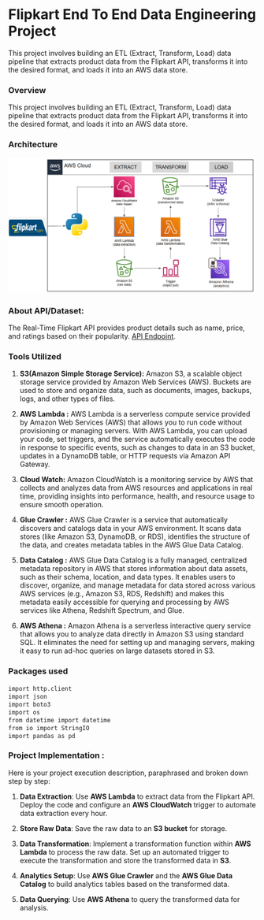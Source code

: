 # Flipkart End To End Data Engineering Project
This project involves building an ETL (Extract, Transform, Load) data pipeline that extracts product data from the Flipkart API, transforms it into the desired format, and loads it into an AWS data store.

### Overview
This project involves building an ETL (Extract, Transform, Load) data pipeline that extracts product data from the Flipkart API, transforms it into the desired format, and loads it into an AWS data store.

### Architecture
![Architecture Diagram](https://github.com/sahil118/flipkart-end-to-end-data-engineering-project/blob/main/flipkart-project-architecture.png)

### About API/Dataset:
The Real-Time Flipkart API provides product details such as name, price, and ratings based on their popularity. [API Endpoint](https://rapidapi.com/opendatapoint-opendatapoint-default/api/real-time-flipkart-api/playground).

### Tools Utilized

1. **S3(Amazon Simple Storage Service):** Amazon S3, a scalable object storage service provided by Amazon Web Services (AWS). Buckets are used to store and organize data, such as documents, images, backups, logs, and other types of files.

2. **AWS Lambda :** AWS Lambda is a serverless compute service provided by Amazon Web Services (AWS) that allows you to run code without provisioning or managing servers. With AWS Lambda, you can upload your code, set triggers, and the service automatically executes the code in response to specific events, such as changes to data in an S3 bucket, updates in a DynamoDB table, or HTTP requests via Amazon API Gateway.

3. **Cloud Watch:** Amazon CloudWatch is a monitoring service by AWS that collects and analyzes data from AWS resources and applications in real time, providing insights into performance, health, and resource usage to ensure smooth operation.

4. **Glue Crawler :** AWS Glue Crawler is a service that automatically discovers and catalogs data in your AWS environment. It scans data stores (like Amazon S3, DynamoDB, or RDS), identifies the structure of the data, and creates metadata tables in the AWS Glue Data Catalog.

5. **Data Catalog :** AWS Glue Data Catalog is a fully managed, centralized metadata repository in AWS that stores information about data assets, such as their schema, location, and data types. It enables users to discover, organize, and manage metadata for data stored across various AWS services (e.g., Amazon S3, RDS, Redshift) and makes this metadata easily accessible for querying and processing by AWS services like Athena, Redshift Spectrum, and Glue.

6. **AWS Athena :** Amazon Athena is a serverless interactive query service that allows you to analyze data directly in Amazon S3 using standard SQL. It eliminates the need for setting up and managing servers, making it easy to run ad-hoc queries on large datasets stored in S3.

### Packages used 
```
import http.client
import json
import boto3
import os
from datetime import datetime
from io import StringIO
import pandas as pd 
```
### Project Implementation : 
Here is your project execution description, paraphrased and broken down step by step:

1. **Data Extraction**: Use **AWS Lambda** to extract data from the Flipkart API. Deploy the code and configure an **AWS CloudWatch** trigger to automate data extraction every hour.

2. **Store Raw Data**: Save the raw data to an **S3 bucket** for storage.

3. **Data Transformation**: Implement a transformation function within **AWS Lambda** to process the raw data. Set up an automated trigger to execute the transformation and store the transformed data in **S3**.

4. **Analytics Setup**: Use **AWS Glue Crawler** and the **AWS Glue Data Catalog** to build analytics tables based on the transformed data.

5. **Data Querying**: Use **AWS Athena** to query the transformed data for analysis. 
